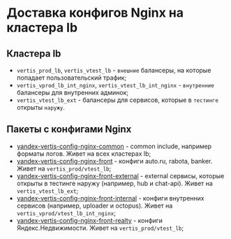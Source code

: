 # Доставка конфигов Nginx на кластера lb

## Кластера lb

* `vertis_prod_lb`, `vertis_vtest_lb` - `внешние` балансеры, на которые попадает пользовательский трафик;
* `vertis_vprod_lb_int_nginx`, `vertis_vtest_lb_int_nginx` - `внутренние` балансеры для внутренних админок;
* `vertis_vtest_lb_ext` - балансеры для сервисов, которые в `тестинге` открыты `наружу`.

## Пакеты с конфигами Nginx

* [yandex-vertis-config-nginx-common](https://a.yandex-team.ru/arc_vcs/classifieds/infra/vertis-packages/yandex-vertis-config-nginx-common)  - common include, например форматы логов. Живет на всех кластерах lb;
* [yandex-vertis-config-nginx-front](https://a.yandex-team.ru/arc_vcs/classifieds/infra/vertis-packages/yandex-vertis-config-nginx-front)  - конфиги auto.ru, rabota, banker. Живет на `vertis_prod/vtest_lb`;
* [yandex-vertis-config-nginx-front-external](https://a.yandex-team.ru/arc_vcs/classifieds/infra/vertis-packages/yandex-vertis-config-nginx-front-external)  - external сервисы, которые открыты в тестинге наружу (например, hub и chat-api). Живет на `vertis_vtest_lb_ext`;
* [yandex-vertis-config-nginx-front-internal](https://a.yandex-team.ru/arc_vcs/classifieds/infra/vertis-packages/yandex-vertis-config-nginx-front-internal)  - конфиги внутренних сервисов (например, uploader и octopus). Живет на `vertis_vprod/vtest_lb_int_nginx`;
* [yandex-vertis-config-nginx-front-realty](https://a.yandex-team.ru/arc_vcs/classifieds/infra/vertis-packages/yandex-vertis-config-nginx-front-realty)  - конфиги Яндекс.Недвижимости. Живет на `vertis_prod/vtest_lb`;
